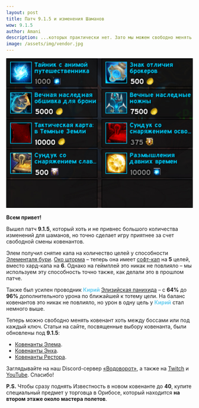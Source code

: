 ```yaml
---    
layout: post
title: Патч 9.1.5 и изменения Шаманов
wow: 9.1.5
author: Amani
description: ...которых практически нет. Зато мы можем свободно менять ковенант!
image: /assets/img/vendor.jpg
---
```


<p align="center">
<img src="/assets/img/vendor.jpg" width=600x> 
</p>

**Всем привет!**

Вышел патч **9.1.5**, который хоть и не привнес большого количества изменений для шаманов, но точно сделает игру приятнее за счет свободной смены ковенантов.

Элем получил снятие капа на количество целей у способности [Элементаля бури](https://ru.wowhead.com/spell=192249). [Око шторма](https://ru.wowhead.com/spell=157375/) – теперь она имеет [софт-кап](https://stormkeeper.ru/info/target_cap.html) на **5** целей, вместо хард-капа на **6**. Однако на геймплей это никак не повлияло – мы используем эту способность точно также, как делали это в прошлом патче.  

Также был усилен проводник <span style="color:#68ccef;font-size:1em;">**Кирий**</span> [Элизийская панихида](https://ru.wowhead.com/spell=339182?ilvl=252) – с **64%** до **96%** дополнительного урона по ближайшей к тотему цели. На баланс ковенантов это никак не повлияло, но урон в одну цель у <span style="color:#68ccef;font-size:1em;">**Кирий**</span> стал немного выше.  

Теперь можно свободно менять ковенант хоть между боссами или под каждый ключ. Статьи на сайте, посвященные выбору ковенанта, были обновлены под **9.1.5**:  

* [Ковенанты Элема](https://stormkeeper.ru/ele/covenants.html).
* [Ковенанты Энха](https://stormkeeper.ru/enh/covenants.html).
* [Ковенанты Рестора](https://stormkeeper.ru/resto/covenants.html).

Заглядывайте на наш Discord-сервер [«Водоворот»](https://discord.gg/vodovorot), а также на [Twitch](https://www.twitch.tv/amanizandalari) и [YouTube](https://www.youtube.com/Amanizandalari). Спасибо!

**P.S.** Чтобы сразу поднять Известность в новом ковенанте до **40**, купите специальный предмет у торговца в Орибосе, который находится **на втором этаже около мастера полетов**.
